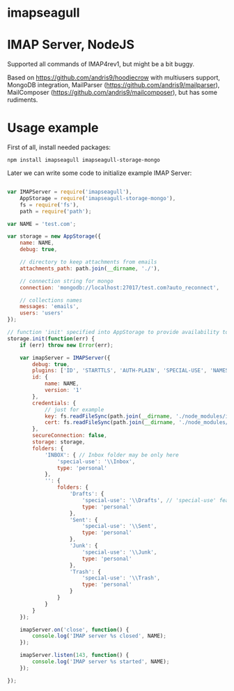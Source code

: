imapseagull
===========

# IMAP Server, NodeJS

Supported all commands of IMAP4rev1, but might be a bit buggy.

Based on https://github.com/andris9/hoodiecrow with multiusers support, MongoDB integration, MailParser (https://github.com/andris9/mailparser), MailComposer (https://github.com/andris9/mailcomposer), but has some rudiments.

# Usage example

First of all, install needed packages:

```npm install imapseagull imapseagull-storage-mongo```

Later we can write some code to initialize example IMAP Server:

```js

var IMAPServer = require('imapseagull'),
    AppStorage = require('imapseagull-storage-mongo'),
    fs = require('fs'),
    path = require('path');

var NAME = 'test.com';

var storage = new AppStorage({
    name: NAME,
    debug: true,

    // directory to keep attachments from emails
    attachments_path: path.join(__dirname, './'),

    // connection string for mongo
    connection: 'mongodb://localhost:27017/test.com?auto_reconnect',

    // collections names
    messages: 'emails',
    users: 'users'
});

// function 'init' specified into AppStorage to provide availability to redefine it
storage.init(function(err) {
    if (err) throw new Error(err);

    var imapServer = IMAPServer({
        debug: true,
        plugins: ['ID', 'STARTTLS', 'AUTH-PLAIN', 'SPECIAL-USE', 'NAMESPACE', 'IDLE', /*'LOGINDISABLED',*/ 'SASL-IR', 'ENABLE', 'LITERALPLUS', 'UNSELECT', 'CONDSTORE'],
        id: {
            name: NAME,
            version: '1'
        },
        credentials: {
            // just for example
            key: fs.readFileSync(path.join(__dirname, './node_modules/imapseagull/tests/server.crt')),
            cert: fs.readFileSync(path.join(__dirname, './node_modules/imapseagull/tests/server.key'))
        },
        secureConnection: false,
        storage: storage,
        folders: {
            'INBOX': { // Inbox folder may be only here
                'special-use': '\\Inbox',
                type: 'personal'
            },
            '': {
                folders: {
                    'Drafts': {
                        'special-use': '\\Drafts', // 'special-use' feature is in core of our IMAP implementation
                        type: 'personal'
                    },
                    'Sent': {
                        'special-use': '\\Sent',
                        type: 'personal'
                    },
                    'Junk': {
                        'special-use': '\\Junk',
                        type: 'personal'
                    },
                    'Trash': {
                        'special-use': '\\Trash',
                        type: 'personal'
                    }
                }
            }
        }
    });

    imapServer.on('close', function() {
        console.log('IMAP server %s closed', NAME);
    });

    imapServer.listen(143, function() {
        console.log('IMAP server %s started', NAME);
    });

});
```

